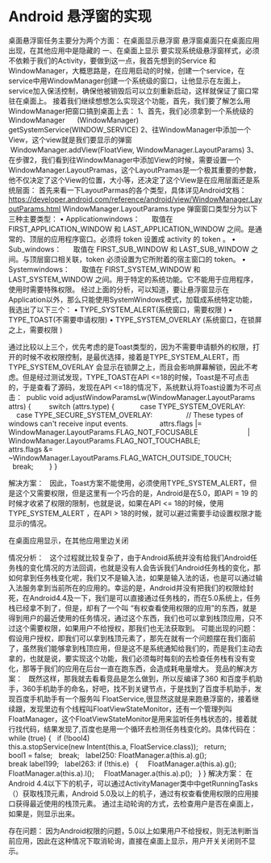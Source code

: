 # Android 悬浮窗的实现

桌面悬浮窗任务主要分为两个方面：
在桌面显示悬浮窗
悬浮窗桌面只在桌面应用出现，在其他应用中是隐藏的
一、在桌面上显示
要实现系统级悬浮窗样式，必须不依赖于我们的Activity，要做到这一点，我首先想到的Service 和 WindowManager，大概思路是，在应用启动的时候，创建一个service，在service中用WindowManager创建一个系统级的窗口，让他显示在左面上，service加入保活控制，确保他被销毁后可以立刻重新启动，这样就保证了窗口常驻在桌面上。
接着我们继续想想怎么实现这个功能，首先，我们要了解怎么用WindowManager把窗口搞到桌面上去：
1、首先，我们必须拿到一个系统级的WindowManager
     (WindowManager) getSystemService(WINDOW_SERVICE)
2、往WindowManager中添加一个View，这个view就是我们要显示的弹窗
     WindowManager.addView(FloatView, WindowManager.LayoutParams)
3、在步骤2，我们看到往WindowManager中添加View的时候，需要设置一个WindowManager.LayoutPramas，这个LayoutPramas是一个极其重要的参数，他不仅决定了这个View的位置，大小等，还决定了这个View是在应用层面还是系统层面：
首先来看一下LayoutParmas的各个类型，具体详见Android文档：https://developer.android.com/reference/android/view/WindowManager.LayoutParams.html
WindowManager.LayoutParams.type 弹窗窗口类型分为以下三种主要类型：
•	Applicationwindows：
     取值在 FIRST_APPLICATION_WINDOW 和 LAST_APPLICATION_WINDOW 之间。是通常的、顶层的应用程序窗口。必须将 token 设置成 activity 的 token 。
•	Sub_windows：
     取值在 FIRST_SUB_WINDOW 和 LAST_SUB_WINDOW 之间。与顶层窗口相关联，token 必须设置为它所附着的宿主窗口的 token。
•	Systemwindows：
     取值在 FIRST_SYSTEM_WINDOW 和 LAST_SYSTEM_WINDOW 之间。用于特定的系统功能。它不能用于应用程序，使用时需要特殊权限。
经过上面的分析，可以知道，要让悬浮窗显示在Application以外，那么只能使用SystemWindows模式，加载成系统特定功能，我选出了以下三个：
•	TYPE_SYSTEM_ALERT(系统窗口，需要权限 <uses-permission android:name="android.permission.SYSTEM_ALERT_WINDOW" />)
•	TYPE_TOAST(不需要申请权限)
•	TYPE_SYSTEM_OVERLAY (系统窗口，在锁屏之上，需要权限 <uses-permission android:name="android.permission.SYSTEM_ALERT_WINDOW" />)

通过比较以上三个，优先考虑的是Toast类型的，因为不需要申请额外的权限，打开的时候不收权限控制，是最优选择，接着是TYPE_SYSTEM_ALERT，而TYPE_SYSTEM_OVERLAY 会显示在锁屏之上，而且会影响屏幕解锁，因此不考虑。但是经过测试发现，TYPE_TOAST在API <=18的时候，Toast是不可点击的，于是查看了源码，发现在API <=18的情况下，系统默认将Toast设置为不可点击：
 public void adjustWindowParamsLw(WindowManager.LayoutParams attrs) {
        switch (attrs.type) {
            case TYPE_SYSTEM_OVERLAY:
            case TYPE_SECURE_SYSTEM_OVERLAY:
                // These types of windows can't receive input events.
               attrs.flags |= WindowManager.LayoutParams.FLAG_NOT_FOCUSABLE
                        | WindowManager.LayoutParams.FLAG_NOT_TOUCHABLE;
                attrs.flags &= ~WindowManager.LayoutParams.FLAG_WATCH_OUTSIDE_TOUCH;
                break;
       }
} 

解决方案：
  因此，Toast方案不能使用，必须使用TYPE_SYSTEM_ALERT，但是这个又需要权限，但是这里有一个巧合的是，Android是在5.0，即API = 19 的时候才收紧了权限的限制，也就是说，如果在API <= 18的时候，使用TYPE_SYSTEM_ALERT ，在API > 18的时候，就可以避过需要手动设置权限才能显示的情况。

在桌面应用显示，在其他应用里边关闭

情况分析：
  这个过程就比较复杂了，由于Android系统并没有给我们Android任务栈的变化情况的方法回调，也就是没有人会告诉我们Android任务栈的变化，那如何拿到任务栈变化呢，我们又不是输入法，如果是输入法的话，也是可以通过输入法服务拿到当前所在的应用的。幸运的是，Android并没有把我们的权限给封死，在Android4.4及一下，我们是可以直接通过任务栈的，而在5.0系统上，任务栈已经拿不到了，但是，却有了一个叫 “有权查看使用权限的应用”的东西，就是得到用户的最近使用的任务情况，通过这个东西，我们也可以拿到栈顶应用，只不过这个需要权限，如果用户不给授权，那我们也无法获取到。
可能出现的问题：
假设用户授权，即我们可以拿到栈顶元素了，那先在就有一个问题摆在我们面前了，虽然我们能够拿到栈顶应用，但是这不是系统通知给我们的，而是我们主动去拿的，也就是说，要实现这个功能，我们必须每时每刻的去检查任务栈有没有变化，那等于我们的应用在后台一直在跑东西，会造成耗电量增大。
竞品的解决方案：
  既然这样，那我就去看看竞品是怎么做到，所以反编译了360 和百度手机助手，360手机助手的命名，好吧，找不到关键节点，于是找到了百度手机助手，发现百度手机助手有一个服务叫 FloatService,很显然这就是来跑悬浮窗的，接着继续跟，发现里边有个线程叫FloatViewStateMonitor，还有一个管理列叫FloatManager，这个FloatViewStateMonitor是用来监听任务栈状态的，接着就行找代码，结果发现了,百度也是用一个循环去检测任务栈变化的。具体代码在：
while (true)
{
  if (!bool4)
    this.a.stopService(new Intent(this.a, FloatService.class));
  return;
  bool1 = false;
  break;
  label250: FloatManager.a(this.a).g();
  break label199;
  label263: if (!this.e)
  {
    FloatManager.a(this.a).g();
    FloatManager.a(this.a).l();
    FloatManager.a(this.a).p();
  }
}
解决方案：
在Android 4.4以下下的机子，可以通过ActivityManager类中中getRunningTasks（）获取栈顶元素，Android 5.0及以上的机子，通过有权查看使用权限的应用接口获得最近使用的栈顶元素。
通过主动轮询的方式，去检查用户是否在桌面上，如果是，则显示出来。

存在问题：
因为Android权限的问题，5.0以上如果用户不给授权，则无法判断当前应用，因此在这种情况下取消轮询，直接在桌面上显示，用户开关关闭则不显示。
